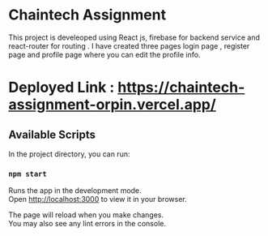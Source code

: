 # Chaintech Assignment

This project is develeoped using React js, firebase for backend service and react-router for routing . 
I have created three pages login page , register page and profile page where you can edit the profile info.

# Deployed Link : https://chaintech-assignment-orpin.vercel.app/

## Available Scripts

In the project directory, you can run:

### `npm start`

Runs the app in the development mode.\
Open [http://localhost:3000](http://localhost:3000) to view it in your browser.

The page will reload when you make changes.\
You may also see any lint errors in the console.


